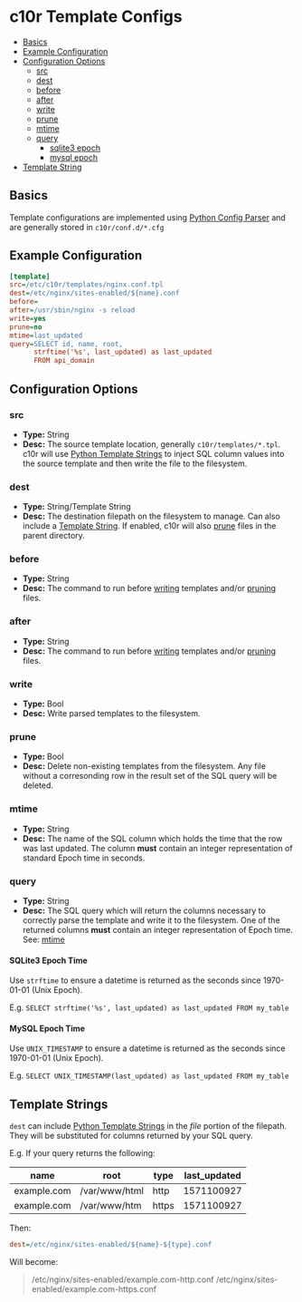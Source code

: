 # c10r Template Configs

* [Basics](#basics)
* [Example Configuration](#example-configuration)
* [Configuration Options](#configuration-options)
  * [src](#src)
  * [dest](#dest)
  * [before](#before)
  * [after](#after)
  * [write](#write)
  * [prune](#prune)
  * [mtime](#mtime)
  * [query](#query)
    * [sqlite3 epoch](#sqlite3-epoch-time)
    * [mysql epoch](#mysql-epoch-time)
* [Template String](#temlate-strings)

## Basics

Template configurations are implemented using [Python Config Parser](https://docs.python.org/3/library/configparser.html) and are generally stored in `c10r/conf.d/*.cfg`

## Example Configuration

```ini
[template]
src=/etc/c10r/templates/nginx.conf.tpl
dest=/etc/nginx/sites-enabled/${name}.conf
before=
after=/usr/sbin/nginx -s reload
write=yes
prune=no
mtime=last_updated
query=SELECT id, name, root,
      strftime('%s', last_updated) as last_updated
      FROM api_domain
```

## Configuration Options

### src

* **Type:** String
* **Desc:** The source template location, generally `c10r/templates/*.tpl`. c10r will use [Python Template Strings](https://docs.python.org/3/library/string.html#template-strings) to inject SQL column values into the source template and then write the file to the filesystem.

### dest

* **Type:** String/Template String
* **Desc:** The destination filepath on the filesystem to manage. Can also include a [Template String](#template-strings). If enabled, c10r will also [prune](#prune) files in the parent directory.

### before

* **Type:** String
* **Desc:** The command to run before [writing](#write) templates and/or [pruning](#prune) files.

### after

* **Type:** String
* **Desc:** The command to run before [writing](#write) templates and/or [pruning](#prune) files.

### write

* **Type:** Bool
* **Desc:** Write parsed templates to the filesystem.

### prune

* **Type:** Bool
* **Desc:** Delete non-existing templates from the filesystem. Any file without a corresonding row in the result set of the SQL query will be deleted.

### mtime

* **Type:** String
* **Desc:** The name of the SQL column which holds the time that the row was last updated.  The column **must** contain an integer representation of standard Epoch time in seconds.

### query

* **Type:** String
* **Desc:** The SQL query which will return the columns necessary to correctly parse the template and write it to the filesystem.  One of the returned columns **must** contain an integer representation of Epoch time. See: [mtime](#mtime)

#### SQLite3 Epoch Time

Use `strftime` to ensure a datetime is returned as the seconds since 1970-01-01 (Unix Epoch).

E.g. `SELECT strftime('%s', last_updated) as last_updated FROM my_table`

#### MySQL Epoch Time

Use `UNIX_TIMESTAMP` to ensure a datetime is returned as the seconds since 1970-01-01 (Unix Epoch).

E.g. `SELECT UNIX_TIMESTAMP(last_updated) as last_updated FROM my_table`

## Template Strings

`dest` can include [Python Template Strings](https://docs.python.org/3/library/string.html#template-strings) in the _file_ portion of the filepath. They will be substituted for columns returned by your SQL query.

E.g. If your query returns the following:

| name          | root          | type      | last_updated |
| ------------- | ------------- | --------- | ------------ |
| example.com   | /var/www/html | http      | 1571100927   |
| example.com   | /var/www/htm  | https     | 1571100927   |

Then:

```ini
dest=/etc/nginx/sites-enabled/${name}-${type}.conf
```

Will become:

> /etc/nginx/sites-enabled/example.com-http.conf
/etc/nginx/sites-enabled/example.com-https.conf
